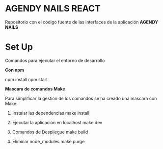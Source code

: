 # AGENDY NAILS REACT

Repositorio con el código fuente de las interfaces de la aplicación **AGENDY NAILS**

# Set Up

Comandos para ejecutar el entorno de desarrollo 

**Con npm**

  npm install
  npm start

**Mascara de comandos Make**

Para simplificar la gestión de los comandos se ha creado una mascara con Make:

1. Instalar las dependencias
  make install

2. Ejecutar la aplicación en localhost
  make dev

3. Comandos de Despliegue
  make build

4. Eliminar node_modules
  make purge